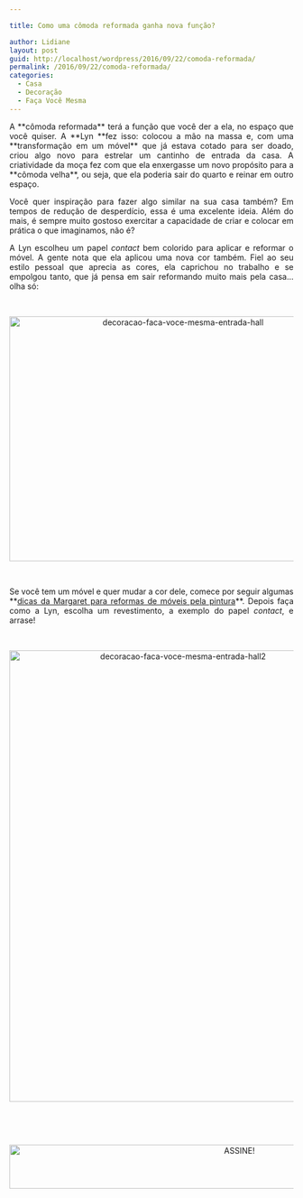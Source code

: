 ```yaml
---

title: Como uma cômoda reformada ganha nova função?

author: Lidiane
layout: post
guid: http://localhost/wordpress/2016/09/22/comoda-reformada/
permalink: /2016/09/22/comoda-reformada/
categories:
  - Casa
  - Decoração
  - Faça Você Mesma
---
```

<p style="text-align: justify;">
  A **cômoda reformada** terá a função que você der a ela, no espaço que você quiser. A **Lyn **fez isso: colocou a mão na massa e, com uma **transformação em um móvel** que já estava cotado para ser doado, criou algo novo para estrelar um cantinho de entrada da casa. A criatividade da moça fez com que ela enxergasse um novo propósito para a **cômoda velha**, ou seja, que ela poderia sair do quarto e reinar em outro espaço.
</p>

<p style="text-align: justify;" align="justify">
  Você quer inspiração para fazer algo similar na sua casa também? Em tempos de redução de desperdício, essa é uma excelente ideia. Além do mais, é sempre muito gostoso exercitar a capacidade de criar e colocar em prática o que imaginamos, não é?
</p>

<p style="text-align: justify;" align="justify">
  A Lyn escolheu um papel <em>contact</em> bem colorido para aplicar e reformar o móvel. A gente nota que ela aplicou uma nova cor também. Fiel ao seu estilo pessoal que aprecia as cores, ela caprichou no trabalho e se empolgou tanto, que já pensa em sair reformando muito mais pela casa… olha só:
</p>

&nbsp;

<p align="center">
  <img class="alignnone size-full wp-image-12938" src="http://www.trololodemulher.com.br/blog/wp-content/uploads/2016/09/DECORACAO-FACA-VOCE-MESMA-ENTRADA-HALL.jpg" alt="decoracao-faca-voce-mesma-entrada-hall" width="600" height="434" />
</p>

&nbsp;

<p style="text-align: justify;" align="justify">
  Se você tem um móvel e quer mudar a cor dele, comece por seguir algumas **<a href="http://www.bichafemea.com/2011/08/01/movel-usado-antigo-restauracao/" target="_blank">dicas da Margaret para reformas de móveis pela pintura</a>**. Depois faça como a Lyn, escolha um revestimento, a exemplo do papel <em>contact</em>, e arrase!
</p>

&nbsp;

<p align="center">
  <img class="alignnone size-full wp-image-12939" src="http://www.trololodemulher.com.br/blog/wp-content/uploads/2016/09/DECORACAO-FACA-VOCE-MESMA-ENTRADA-HALL2.jpg" alt="decoracao-faca-voce-mesma-entrada-hall2" width="600" height="800" />
</p>

&nbsp;

&nbsp;

<p align="center">
  <a href="http://feedburner.google.com/fb/a/mailverify?uri=blogBichaFemea&loc=en_US" target="_blank"><img class="alignnone size-full wp-image-10439" src="http://www.trololodemulher.com.br/blog/wp-content/uploads/2014/09/ASSINE.png" alt="ASSINE!" width="800" height="78" /></a>
</p>